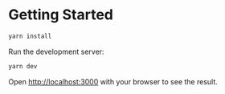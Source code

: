 # Getting Started

```bash
yarn install
```

Run the development server:

```bash
yarn dev
```

Open [http://localhost:3000](http://localhost:3000) with your browser to see the result.